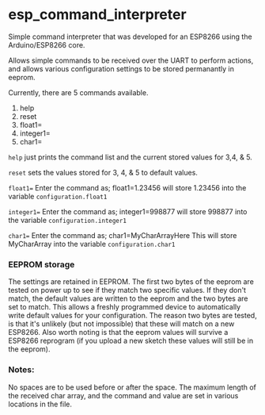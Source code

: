 # esp_command_interpreter

Simple command interpreter that was developed for an ESP8266 using the Arduino/ESP8266 core.

Allows simple commands to be received over the UART to perform actions, and allows various configuration settings to be stored permanantly in eeprom.

Currently, there are 5 commands available.
1. help
2. reset
3. float1=
4. integer1=
5. char1=


```help```
 just prints the command list and the current stored values for 3,4, & 5.

```reset```
 sets the values stored for 3, 4, & 5 to default values.

```float1=```
Enter the command as;
float1=1.23456
 will store 1.23456 into the variable `configuration.float1`

```integer1=```
Enter the command as;
integer1=998877
 will store 998877 into the variable `configuration.integer1`

```char1=```
Enter the command as;
char1=MyCharArrayHere
This will store MyCharArray into the variable `configuration.char1`

### EEPROM storage

The settings are retained in EEPROM. The first two bytes of the eeprom are tested on power up to see if they match two specific values. If they don't match, the default values are written to the eeprom and the two bytes are set to match.
This allows a freshly programmed device to automatically write default values for your configuration.
The reason two bytes are tested, is that it's unlikely (but not impossible) that these will match on a new ESP8266. Also worth noting is that the eeprom values will survive a ESP8266 reprogram (if you upload a new sketch these values will still be in the eeprom).

### Notes:
No spaces are to be used before or after the space.
The maximum length of the received char array, and the command and value are set in various locations in the file.
